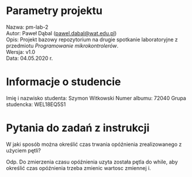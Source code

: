 # Parametry projektu

Nazwa: pm-lab-2  
Autor: Paweł Dąbal (pawel.dabal@wat.edu.pl)  
Opis: Projekt bazowy repozytorium na drugie spotkanie laboratoryjne z przedmiotu _Programowanie mikrokontrolerów_.  
Wersja: v1.0  
Data: 04.05.2020 r.

# Informacje o studencie

Imię i nazwisko studenta: Szymon Witkowski
Numer albumu: 72040 
Grupa studencka: WEL18EQ5S1

# Pytania do zadań z instrukcji
W jaki sposób można określić czas trwania
opóźnienia zrealizowanego z użyciem pętli?

Odp.  Do zmierzenia czasu opóźnienia uzyta została pętla do while, aby określić czas opóźnienia trzeba zmienic wartosc zmiennej i.
